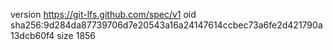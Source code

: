 version https://git-lfs.github.com/spec/v1
oid sha256:9d284da87739706d7e20543a16a24147614ccbec73a6fe2d421790a13dcb60f4
size 1856
